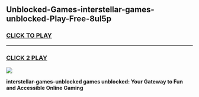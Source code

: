 
## Unblocked-Games-interstellar-games-unblocked-Play-Free-8ul5p
<h3>
<a href="https://premium76.site?title=interstellar-games-unblocked&ref=18A1">CLICK TO PLAY</a></h3>
<hr>

<h3>
<a href="https://premium76.site?title=interstellar-games-unblocked&ref=18A1">CLICK 2 PLAY</a>
  
</h3>

<a href="https://premium76.site?title=interstellar-games-unblocked&ref=18A1"><img src="https://clearcache.store/games.png"></a>


**interstellar-games-unblocked games unblocked: Your Gateway to Fun and Accessible Online Gaming**
